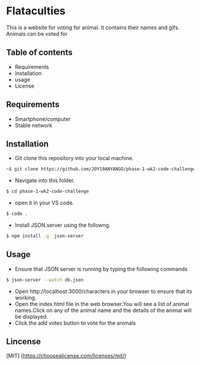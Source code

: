 # Flataculties

This is a website for voting for animal.
It contains their names and gifs.
Animals can be voted for

## Table of contents

* Requirements
* Installation
* usage
* License

## Requirements

* Smartphone/computer
* Stable network

## Installation

* Git clone this repository into your local machine.
```bash
~$ git clone https://github.com/JOY19ANYANGO/phase-1-wk2-code-challenge.git
```
* Navigate into this folder.
```bash
$ cd phase-1-wk2-code-challenge
```
* open it in your VS code.
```bash
$ code .
```
* Install  JSON.server using the followng.
```bash
$ npm install -g  json-server
```

## Usage

* Ensure that JSON server is running by typing the following commands 
```bash
$ json-server --watch db.json
```
* Open http://localhost:3000/characters in your browser to ensure that its working.
* Open the index.html file in the web browser.You will see a list of animal names.Click on any of the animal name and the details of the animal will be displayed.
* Click the add votes button to vote for the animals

## Lincense

[MIT]
(https://choosealicense.com/licenses/mit/)
